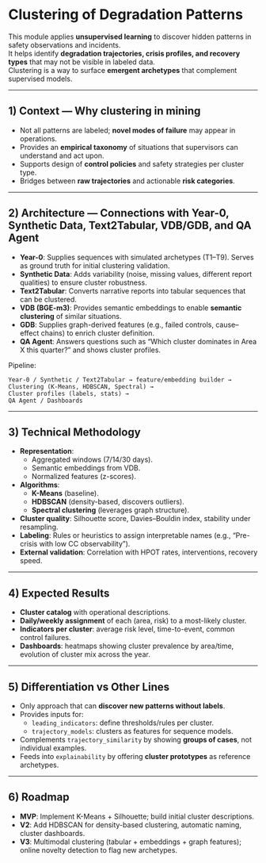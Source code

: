# Clustering of Degradation Patterns

This module applies **unsupervised learning** to discover hidden patterns in safety observations and incidents.  
It helps identify **degradation trajectories, crisis profiles, and recovery types** that may not be visible in labeled data.  
Clustering is a way to surface **emergent archetypes** that complement supervised models.

---

## 1) Context — Why clustering in mining
- Not all patterns are labeled; **novel modes of failure** may appear in operations.  
- Provides an **empirical taxonomy** of situations that supervisors can understand and act upon.  
- Supports design of **control policies** and safety strategies per cluster type.  
- Bridges between **raw trajectories** and actionable **risk categories**.  

---

## 2) Architecture — Connections with Year-0, Synthetic Data, Text2Tabular, VDB/GDB, and QA Agent
- **Year-0**: Supplies sequences with simulated archetypes (T1–T9). Serves as ground truth for initial clustering validation.  
- **Synthetic Data**: Adds variability (noise, missing values, different report qualities) to ensure cluster robustness.  
- **Text2Tabular**: Converts narrative reports into tabular sequences that can be clustered.  
- **VDB (BGE-m3)**: Provides semantic embeddings to enable **semantic clustering** of similar situations.  
- **GDB**: Supplies graph-derived features (e.g., failed controls, cause–effect chains) to enrich cluster definition.  
- **QA Agent**: Answers questions such as “Which cluster dominates in Area X this quarter?” and shows cluster profiles.  

Pipeline:
```
Year-0 / Synthetic / Text2Tabular → feature/embedding builder →
Clustering (K-Means, HDBSCAN, Spectral) →
Cluster profiles (labels, stats) →
QA Agent / Dashboards
```

---

## 3) Technical Methodology
- **Representation**:  
  - Aggregated windows (7/14/30 days).  
  - Semantic embeddings from VDB.  
  - Normalized features (z-scores).  
- **Algorithms**:  
  - **K-Means** (baseline).  
  - **HDBSCAN** (density-based, discovers outliers).  
  - **Spectral clustering** (leverages graph structure).  
- **Cluster quality**: Silhouette score, Davies–Bouldin index, stability under resampling.  
- **Labeling**: Rules or heuristics to assign interpretable names (e.g., “Pre-crisis with low CC observability”).  
- **External validation**: Correlation with HPOT rates, interventions, recovery speed.  

---

## 4) Expected Results
- **Cluster catalog** with operational descriptions.  
- **Daily/weekly assignment** of each (area, risk) to a most-likely cluster.  
- **Indicators per cluster**: average risk level, time-to-event, common control failures.  
- **Dashboards**: heatmaps showing cluster prevalence by area/time, evolution of cluster mix across the year.  

---

## 5) Differentiation vs Other Lines
- Only approach that can **discover new patterns without labels**.  
- Provides inputs for:  
  - `leading_indicators`: define thresholds/rules per cluster.  
  - `trajectory_models`: clusters as features for sequence models.  
- Complements `trajectory_similarity` by showing **groups of cases**, not individual examples.  
- Feeds into `explainability` by offering **cluster prototypes** as reference archetypes.  

---

## 6) Roadmap
- **MVP**: Implement K-Means + Silhouette; build initial cluster descriptions.  
- **V2**: Add HDBSCAN for density-based clustering, automatic naming, cluster dashboards.  
- **V3**: Multimodal clustering (tabular + embeddings + graph features); online novelty detection to flag new archetypes.  
